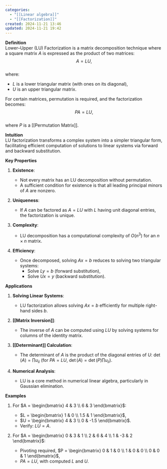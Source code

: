 ```yaml
---
categories:
  - "[[Linear algebra]]"
  - "[[Factorization]]"
created: 2024-11-21 13:46
updated: 2024-11-21 19:42
---
```

**Definition**  
Lower–Upper (LU) Factorization is a matrix decomposition technique where a square matrix $A$ is expressed as the product of two matrices:  
$$ A = LU, $$  
where:  
- $L$ is a lower triangular matrix (with ones on its diagonal),  
- $U$ is an upper triangular matrix.  

For certain matrices, permutation is required, and the factorization becomes:  
$$ PA = LU, $$  
where $P$ is a [[Permutation Matrix]].  

**Intuition**  
LU factorization transforms a complex system into a simpler triangular form, facilitating efficient computation of solutions to linear systems via forward and backward substitution.

**Key Properties**  
1. **Existence**:  
   - Not every matrix has an LU decomposition without permutation.  
   - A sufficient condition for existence is that all leading principal minors of $A$ are nonzero.  

2. **Uniqueness**:  
   - If $A$ can be factored as $A = LU$ with $L$ having unit diagonal entries, the factorization is unique.  

3. **Complexity**:  
   - LU decomposition has a computational complexity of $O(n^3)$ for an $n \times n$ matrix.  

4. **Efficiency**:  
   - Once decomposed, solving $Ax = b$ reduces to solving two triangular systems:  
     - Solve $Ly = b$ (forward substitution),  
     - Solve $Ux = y$ (backward substitution).  

**Applications**  
1. **Solving Linear Systems**:  
   - LU factorization allows solving $Ax = b$ efficiently for multiple right-hand sides $b$.  

2. **[[Matrix Inversion]]**:  
   - The inverse of $A$ can be computed using $LU$ by solving systems for columns of the identity matrix.  

3. **[[Determinant]] Calculation**:  
   - The determinant of $A$ is the product of the diagonal entries of $U$: $\det(A) = \prod u_{ii}$ (for $PA = LU$, $\det(A) = \det(P)\prod u_{ii}$).  

4. **Numerical Analysis**:  
   - LU is a core method in numerical linear algebra, particularly in Gaussian elimination.  

**Examples**  
1. For $A = \begin{bmatrix} 4 & 3 \\ 6 & 3 \end{bmatrix}$:  
   - $L = \begin{bmatrix} 1 & 0 \\ 1.5 & 1 \end{bmatrix}$,  
   - $U = \begin{bmatrix} 4 & 3 \\ 0 & -1.5 \end{bmatrix}$.  
   - Verify: $LU = A$.  

2. For $A = \begin{bmatrix} 0 & 3 & 1 \\ 2 & 6 & 4 \\ 1 & -3 & 2 \end{bmatrix}$:  
   - Pivoting required, $P = \begin{bmatrix} 0 & 1 & 0 \\ 1 & 0 & 0 \\ 0 & 0 & 1 \end{bmatrix}$,  
   - $PA = LU$, with computed $L$ and $U$.  